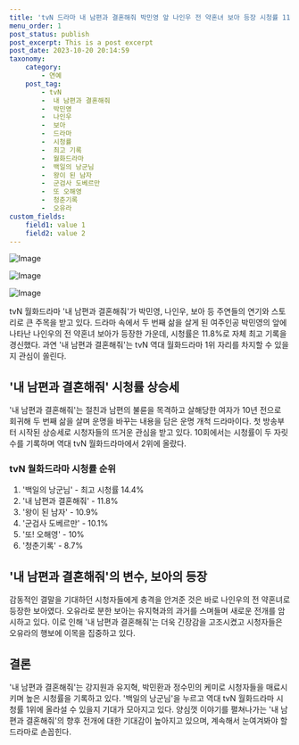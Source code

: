 ```yaml
---
title: 'tvN 드라마 내 남편과 결혼해줘 박민영 앞 나인우 전 약혼녀 보아 등장 시청률 118 기록'
menu_order: 1
post_status: publish
post_excerpt: This is a post excerpt
post_date: 2023-10-20 20:14:59
taxonomy:
    category:
        - 연예
    post_tag:
        - tvN
        -  내 남편과 결혼해줘
        -  박민영
        -  나인우
        -  보아
        -  드라마
        -  시청률
        -  최고 기록
        -  월화드라마
        -  백일의 낭군님
        -  왕이 된 남자
        -  군검사 도베르만
        -  또 오해영
        -  청춘기록
        -  오유라
custom_fields:
    field1: value 1
    field2: value 2
---
```


![Image](https://ssl.pstatic.net/mimgnews/image/312/2024/02/06/0000648188_001_20240206195501297.jpg?type=w540)

![Image](https://mimgnews.pstatic.net/image/312/2024/02/06/0000648188_002_20240206195501331.jpg?type=w540)

![Image](https://ssl.pstatic.net/mimgnews/image/312/2024/02/06/0000648188_003_20240206195501360.jpg?type=w540)


tvN 월화드라마 '내 남편과 결혼해줘'가 박민영, 나인우, 보아 등 주연들의 연기와 스토리로 큰 주목을 받고 있다. 드라마 속에서 두 번째 삶을 살게 된 여주인공 박민영의 앞에 나타난 나인우의 전 약혼녀 보아가 등장한 가운데, 시청률은 11.8%로 자체 최고 기록을 경신했다. 과연 '내 남편과 결혼해줘'는 tvN 역대 월화드라마 1위 자리를 차지할 수 있을지 관심이 쏠린다.

## '내 남편과 결혼해줘' 시청률 상승세
'내 남편과 결혼해줘'는 절친과 남편의 불륜을 목격하고 살해당한 여자가 10년 전으로 회귀해 두 번째 삶을 살며 운명을 바꾸는 내용을 담은 운명 개척 드라마이다. 첫 방송부터 시작된 상승세로 시청자들의 뜨거운 관심을 받고 있다. 10회에서는 시청률이 두 자릿수를 기록하며 역대 tvN 월화드라마에서 2위에 올랐다.

### tvN 월화드라마 시청률 순위
1. '백일의 낭군님' - 최고 시청률 14.4%
2. '내 남편과 결혼해줘' - 11.8%
3. '왕이 된 남자' - 10.9%
4. '군검사 도베르만' - 10.1%
5. '또! 오해영' - 10%
6. '청춘기록' - 8.7%

## '내 남편과 결혼해줘'의 변수, 보아의 등장
감동적인 결말을 기대하던 시청자들에게 충격을 안겨준 것은 바로 나인우의 전 약혼녀로 등장한 보아였다. 오유라로 분한 보아는 유지혁과의 과거를 스며들며 새로운 전개를 암시하고 있다. 이로 인해 '내 남편과 결혼해줘'는 더욱 긴장감을 고조시켰고 시청자들은 오유라의 행보에 이목을 집중하고 있다.

## 결론
'내 남편과 결혼해줘'는 강지원과 유지혁, 박민환과 정수민의 케미로 시청자들을 매료시키며 높은 시청률을 기록하고 있다. '백일의 낭군님'을 누르고 역대 tvN 월화드라마 시청률 1위에 올라설 수 있을지 기대가 모아지고 있다. 양심껏 이야기를 펼쳐나가는 '내 남편과 결혼해줘'의 향후 전개에 대한 기대감이 높아지고 있으며, 계속해서 눈여겨봐야 할 드라마로 손꼽힌다.
